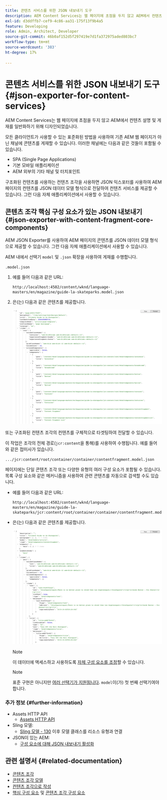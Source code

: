 ```yaml
---
title: 콘텐츠 서비스를 위한 JSON 내보내기 도구
description: AEM Content Services는 웹 페이지에 초점을 두지 않고 AEM에서 컨텐츠 설명 및 게재를 일반화하기 위해 디자인되었습니다. 모든 클라이언트가 사용할 수 있는 표준화된 방법을 사용하여 기존 AEM 웹 페이지가 아닌 채널에 콘텐츠를 게재할 수 있습니다.
exl-id: d3ddffb7-cef9-4c86-aa31-175f13f9b4a5
feature: Developing
role: Admin, Architect, Developer
source-git-commit: 46b0af152d5f297419e7d1fa372975aded803bc7
workflow-type: tm+mt
source-wordcount: '383'
ht-degree: 17%

---
```


# 콘텐츠 서비스를 위한 JSON 내보내기 도구 {#json-exporter-for-content-services}

AEM Content Services는 웹 페이지에 초점을 두지 않고 AEM에서 컨텐츠 설명 및 게재를 일반화하기 위해 디자인되었습니다.

모든 클라이언트가 사용할 수 있는 표준화된 방법을 사용하여 기존 AEM 웹 페이지가 아닌 채널에 콘텐츠를 게재할 수 있습니다. 이러한 채널에는 다음과 같은 것들이 포함될 수 있습니다.

* SPA (Single Page Applications)
* 기본 모바일 애플리케이션
* AEM 외부의 기타 채널 및 터치포인트

구조화된 컨텐츠를 사용하는 컨텐츠 조각을 사용하면 JSON 익스포터를 사용하여 AEM 페이지의 컨텐츠를 JSON 데이터 모델 형식으로 전달하여 컨텐츠 서비스를 제공할 수 있습니다. 그런 다음 자체 애플리케이션에서 사용할 수 있습니다.

## 콘텐츠 조각 핵심 구성 요소가 있는 JSON 내보내기 {#json-exporter-with-content-fragment-core-components}

AEM JSON Exporter를 사용하여 AEM 페이지의 콘텐츠를 JSON 데이터 모델 형식으로 제공할 수 있습니다. 그런 다음 자체 애플리케이션에서 사용할 수 있습니다.

AEM 내에서 선택기 `model` 및 `.json` 확장을 사용하여 게재를 수행합니다.

`.model.json`

1. 예를 들어 다음과 같은 URL:

   ```shell
   http://localhost:4502/content/wknd/language-masters/en/magazine/guide-la-skateparks.model.json
   ```

1. 은(는) 다음과 같은 콘텐츠를 제공합니다.

   ![WKND 콘텐츠의 JSON 모델](assets/json-model-wknd.png)

또는 구조화된 컨텐츠 조각의 컨텐츠를 구체적으로 타겟팅하여 전달할 수 있습니다.

이 작업은 조각의 전체 경로(`jcr:content`을 통해)를 사용하여 수행됩니다. 예를 들어 와 같은 접미사가 있습니다.

`.../jcr:content/root/container/container/contentfragment.model.json`

페이지에는 단일 콘텐츠 조각 또는 다양한 유형의 여러 구성 요소가 포함될 수 있습니다. 목록 구성 요소와 같은 메커니즘을 사용하여 관련 콘텐츠를 자동으로 검색할 수도 있습니다.

* 예를 들어 다음과 같은 URL:

  ```shell
  http://localhost:4502/content/wknd/language-masters/en/magazine/guide-la-skateparks/jcr:content/root/container/container/contentfragment.model.json
  ```

* 은(는) 다음과 같은 콘텐츠를 제공합니다.

  ![WKND 콘텐츠 조각의 JSON 모델](assets/json-model-wknd-content-fragment.png)

  >[!NOTE]
  >
  >이 데이터에 액세스하고 사용하도록 [자체 구성 요소를 조정](enabling-json-exporter.md)할 수 있습니다.

  >[!NOTE]
  >
  >표준 구현은 아니지만 [여러 선택기가 지원됩니다](enabling-json-exporter.md#multiple-selectors). `model`이(가) 첫 번째 선택기여야 합니다.

### 추가 정보 {#further-information}

* Assets HTTP API
   * [Assets HTTP API](/help/assets/developer-reference-material-apis.md)
* Sling 모델:
   * [Sling 모델 - 130](https://sling.apache.org/documentation/bundles/models.html#associating-a-model-class-with-a-resource-type-since-130) 이후 모델 클래스를 리소스 유형과 연결
* JSON이 있는 AEM:
   * [구성 요소에 대해 JSON 내보내기 활성화](enabling-json-exporter.md)

## 관련 설명서 {#related-documentation}

* [콘텐츠 조각](/help/sites-cloud/administering/content-fragments/overview.md)
* [콘텐츠 조각 모델](/help/sites-cloud/administering/content-fragments/managing-content-fragment-models.md)
* [컨텐츠 조각으로 작성](/help/sites-cloud/authoring/fragments/content-fragments.md)
* [핵심 구성 요소](https://experienceleague.adobe.com/docs/experience-manager-core-components/using/introduction.html) 및 [콘텐츠 조각 구성 요소](https://experienceleague.adobe.com/docs/experience-manager-core-components/using/components/content-fragment-component.html)

